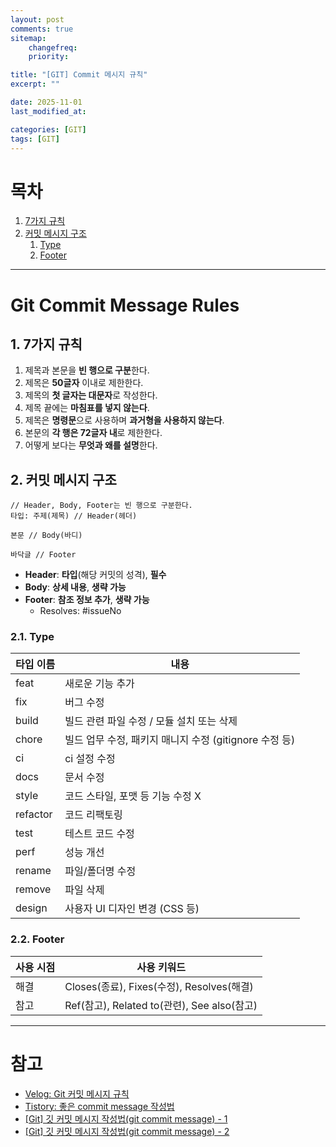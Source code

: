 ```yaml
---
layout: post
comments: true
sitemap:
    changefreq:
    priority:

title: "[GIT] Commit 메시지 규칙"
excerpt: ""

date: 2025-11-01
last_modified_at: 

categories: [GIT]
tags: [GIT]
---
```


# 목차

1. [7가지 규칙](#1-7가지-규칙)
2. [커밋 메시지 구조](#2-커밋-메시지-구조)
    1. [Type](#21-type)
    2. [Footer](#22-footer)

---

# Git Commit Message Rules
## 1. 7가지 규칙

1. 제목과 본문을 **빈 행으로 구분**한다.
2. 제목은 **50글자** 이내로 제한한다.
3. 제목의 **첫 글자는 대문자**로 작성한다.
4. 제목 끝에는 **마침표를 넣지 않는다**.
5. 제목은 **명령문**으로 사용하며 **과거형을 사용하지 않는다**.
6. 본문의 **각 행은 72글자 내**로 제한한다.
7. 어떻게 보다는 **무엇과 왜를 설명**한다.

## 2. 커밋 메시지 구조

```text
// Header, Body, Footer는 빈 행으로 구분한다.
타입: 주제(제목) // Header(헤더)

본문 // Body(바디)

바닥글 // Footer
```

- **Header**: **타입**(해당 커밋의 성격), **필수**
- **Body**: **상세 내용**, **생략 가능**
- **Footer**: **참조 정보 추가**, **생략 가능**
	- Resolves: #issueNo

### 2.1. Type

| 타입 이름    | 내용                                    |
| -------- | ------------------------------------- |
| feat     | 새로운 기능 추가                             |
| fix      | 버그 수정                                 |
| build    | 빌드 관련 파일 수정 / 모듈 설치 또는 삭제             |
| chore    | 빌드 업무 수정, 패키지 매니지 수정 (gitignore 수정 등) |
| ci       | ci 설정 수정                              |
| docs     | 문서 수정                                 |
| style    | 코드 스타일, 포맷 등 기능 수정 X                  |
| refactor | 코드 리팩토링                               |
| test     | 테스트 코드 수정                             |
| perf     | 성능 개선                                 |
| rename   | 파일/폴더명 수정                             |
| remove   | 파일 삭제                                 |
| design   | 사용자 UI 디자인 변경 (CSS 등)                 |

### 2.2. Footer

| 사용 시점 | 사용 키워드                                |
| ----- | ------------------------------------- |
| 해결    | Closes(종료), Fixes(수정), Resolves(해결)   |
| 참고    | Ref(참고), Related to(관련), See also(참고) |

---

# 참고

* [Velog: Git 커밋 메시지 규칙](https://velog.io/@chojs28/Git-%EC%BB%A4%EB%B0%8B-%EB%A9%94%EC%8B%9C%EC%A7%80-%EA%B7%9C%EC%B9%99)
* [Tistory: 좋은 commit message 작성법](https://jane-aeiou.tistory.com/93)
* [[Git] 깃 커밋 메시지 작성법(git commit message) - 1](https://richone.tistory.com/26)
* [[Git] 깃 커밋 메시지 작성법(git commit message) - 2](https://richone.tistory.com/27)